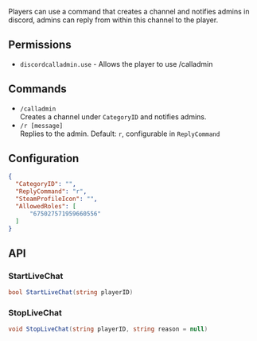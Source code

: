 Players can use a command that creates a channel and notifies admins in discord, admins can reply from within this channel to the player.
## Permissions

- `discordcalladmin.use` - Allows the player to use /calladmin

## Commands

- `/calladmin`  
Creates a channel under `CategoryID` and notifies admins.
- `/r [message]`  
Replies to the admin. Default: `r`, configurable in `ReplyCommand`

## Configuration

```json
{
  "CategoryID": "",
  "ReplyCommand": "r",
  "SteamProfileIcon": "",
  "AllowedRoles": [
	  "675027571959660556"
  ]
}
```

## API

### StartLiveChat
```cs
bool StartLiveChat(string playerID)
```

### StopLiveChat
```cs
void StopLiveChat(string playerID, string reason = null)
```